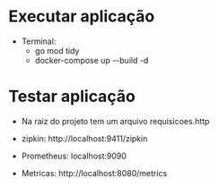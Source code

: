 # Executar aplicação
* Terminal:
    * go mod tidy
    * docker-compose up --build -d

# Testar aplicação
* Na raiz do projeto tem um arquivo requisicoes.http

* zipkin: http://localhost:9411/zipkin
* Prometheus: localhost:9090
* Metricas: http://localhost:8080/metrics
